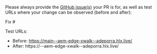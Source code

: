 Please always provide the [GitHub issue(s)](../issues) your PR is for, as well as test URLs where your change can be observed (before and after):

Fix #<gh-issue-id>

Test URLs:
- Before: https://main--aem-edge-xwalk--adeporra.hlx.live/
- After: https://<branch>--aem-edge-xwalk--adeporra.hlx.live/
